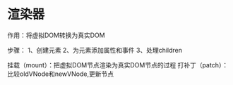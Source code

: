 # 渲染器
作用：将虚拟DOM转换为真实DOM

步骤：
1、创建元素
2、为元素添加属性和事件
3、处理children

挂载（mount）：把虚拟DOM节点渲染为真实DOM节点的过程
打补丁（patch）：比较oldVNode和newVNode,更新节点